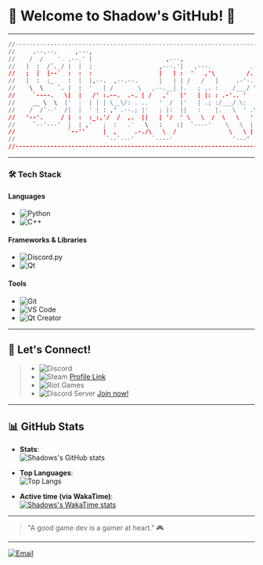 # 👾 Welcome to Shadow's GitHub! 👾

---

```py
//---------------------------------------------------------------------------|
//     .--.--.     ,---,                                                     |
//    /  /    '. ,--.' |                     ,---,                           |
//   |  :  /`. / |  |  :                   ,---.'|   ,---.           .---.   |
//   ;  |  |--`  :  :  :                   |   | :  '   ,'\         /. ./|   |
//   |  :  ;_    :  |  |,--.  ,--.--.      |   | | /   /   |     .-'-. ' |   |
//    \  \    `. |  :  '   | /       \   ,--.__| |.   ; ,. :    /___/ \: |   |
//     `----.   \|  |   /' :.--.  .-. | /   ,'   |'   | |: : .-'.. '   ' .   |
//     __ \  \  |'  :  | | | \__\/: . ..   '  /  |'   | .; :/___/ \:     '   |
//    /  /`--'  /|  |  ' | : ," .--.; |'   ; |:  ||   :    |.   \  ' .\      |
//   '--'.     / |  :  :_:,'/  /  ,.  ||   | '/  ' \   \  /  \   \   ' \ |   |
//     `--'---'  |  | ,'   ;  :   .'   \   :    :|  `----'    \   \  |--"    |
//               `--''     |  ,     .-./\   \  /               \   \ |       |
//                          `--`---'     `----'                 '---"        |
//---------------------------------------------------------------------------|
```

---

### **🛠️ Tech Stack**

#### **Languages**
* ![Python](https://img.shields.io/badge/Python-3776AB?style=for-the-badge&logo=python&logoColor=white)
* ![C++](https://img.shields.io/badge/C++-00599C?style=for-the-badge&logo=cplusplus&logoColor=white)

#### **Frameworks & Libraries**
* ![Discord.py](https://img.shields.io/badge/Discord.py-7289DA?style=for-the-badge&logo=discord&logoColor=white)
* ![Qt](https://img.shields.io/badge/Qt-41CD52?style=for-the-badge&logo=qt&logoColor=white)

#### **Tools**
* ![Git](https://img.shields.io/badge/Git-F05032?style=for-the-badge&logo=git&logoColor=white)
* ![VS Code](https://img.shields.io/badge/VS%20Code-007ACC?style=for-the-badge&logo=visual-studio-code&logoColor=white)
* ![Qt Creator](https://img.shields.io/badge/Qt%20Creator-41CD52?style=for-the-badge&logo=qt&logoColor=white)

---

## 🎲 Let's Connect!
> * ![Discord](https://img.shields.io/badge/Discord-shadowmaster6587-5865F2?style=for-the-badge&logo=discord&logoColor=5865F2)
> * ![Steam](https://img.shields.io/badge/Steam-ʍopɐɥS-000000?style=for-the-badge&logo=steam&logoColor=000000) [Profile Link](https://steamcommunity.com/profiles/76561199141353926/)
> * ![Riot Games](https://img.shields.io/badge/Riot%20Games-ShadowKing6908%23dämon-FF4655?style=for-the-badge&logo=riotgames&logoColor=FF4655)
> * ![Discord Server](https://img.shields.io/badge/Shadow%20Fox%20Gaming-383838?style=for-the-badge&logo=discord&logoColor=white) [Join now!](https://discord.gg/Vm7nVeDYVP)

---

## 📊 GitHub Stats
* **Stats**:  
  ![Shadows's GitHub stats](https://toplangstats-shadowking6908s-projects.vercel.app/api/?username=ShadowKing6908&show_icons=true&theme=aura_dark&cache_seconds=30)

* **Top Languages**:  
  ![Top Langs](https://toplangstats-shadowking6908s-projects.vercel.app/api/top-langs/?username=ShadowKing6908&layout=compact&exclude_repo=toplangstats&theme=aura_dark&cache_seconds=30)

* **Active time (via WakaTime)**:   
  [![Shadows's WakaTime stats](https://toplangstats-shadowking6908s-projects.vercel.app/api/wakatime?username=ShadowKing6908&theme=aura_dark&cache_seconds=10)](https://github.com/ShadowKing6908/toplangstats)
  
---

> "A good game dev is a gamer at heart." 🎮

---

<a href="mailto:github@games.shadow-king.de">
  <img src="https://img.shields.io/badge/Email-Contact%20Me-blue?style=for-the-badge" alt="Email">
</a>
